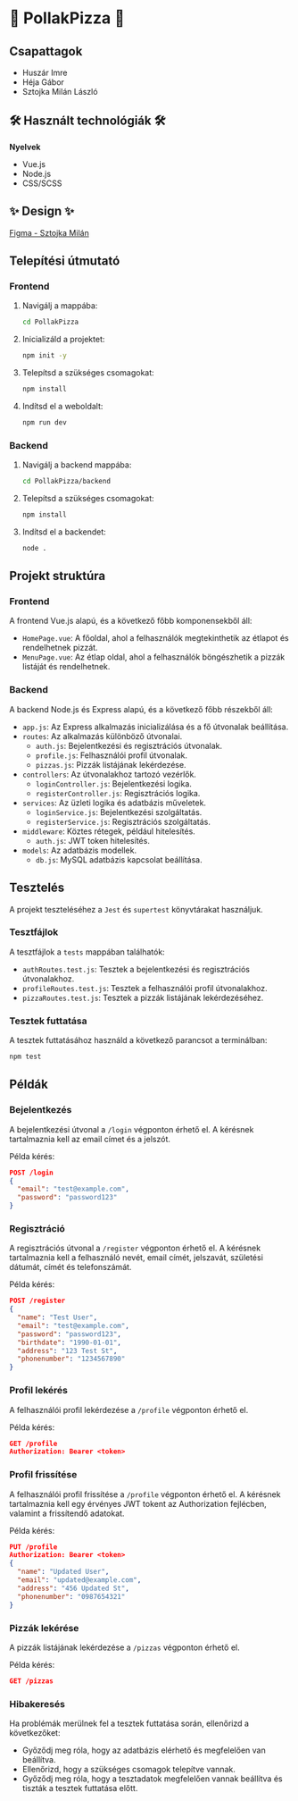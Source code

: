 # 🍕 PollakPizza 🍕

## Csapattagok
- Huszár Imre
- Héja Gábor
- Sztojka Milán László

## 🛠️ Használt technológiák 🛠️
**Nyelvek**
- Vue.js
- Node.js
- CSS/SCSS

## ✨ Design ✨
[Figma - Sztojka Milán](https://www.figma.com/design/3cn4MyvbE0Tu59KtHSmrFr/Untitled?node-id=0-1&t=pQlUZ96SUX6tvnaB-1)

## Telepítési útmutató

### Frontend
1. Navigálj a mappába:
    ```sh
    cd PollakPizza
    ```
2. Inicializáld a projektet:
    ```sh
    npm init -y
    ```
3. Telepítsd a szükséges csomagokat:
    ```sh
    npm install
    ```
4. Indítsd el a weboldalt:
    ```sh
    npm run dev
    ```

### Backend
1. Navigálj a backend mappába:
    ```sh
    cd PollakPizza/backend
    ```
2. Telepítsd a szükséges csomagokat:
    ```sh
    npm install
    ```
3. Indítsd el a backendet:
    ```sh
    node .
    ```

## Projekt struktúra

### Frontend
A frontend Vue.js alapú, és a következő főbb komponensekből áll:

- `HomePage.vue`: A főoldal, ahol a felhasználók megtekinthetik az étlapot és rendelhetnek pizzát.
- `MenuPage.vue`: Az étlap oldal, ahol a felhasználók böngészhetik a pizzák listáját és rendelhetnek.

### Backend
A backend Node.js és Express alapú, és a következő főbb részekből áll:

- `app.js`: Az Express alkalmazás inicializálása és a fő útvonalak beállítása.
- `routes`: Az alkalmazás különböző útvonalai.
  - `auth.js`: Bejelentkezési és regisztrációs útvonalak.
  - `profile.js`: Felhasználói profil útvonalak.
  - `pizzas.js`: Pizzák listájának lekérdezése.
- `controllers`: Az útvonalakhoz tartozó vezérlők.
  - `loginController.js`: Bejelentkezési logika.
  - `registerController.js`: Regisztrációs logika.
- `services`: Az üzleti logika és adatbázis műveletek.
  - `loginService.js`: Bejelentkezési szolgáltatás.
  - `registerService.js`: Regisztrációs szolgáltatás.
- `middleware`: Köztes rétegek, például hitelesítés.
  - `auth.js`: JWT token hitelesítés.
- `models`: Az adatbázis modellek.
  - `db.js`: MySQL adatbázis kapcsolat beállítása.

## Tesztelés
A projekt teszteléséhez a `Jest` és `supertest` könyvtárakat használjuk.

### Tesztfájlok
A tesztfájlok a `tests` mappában találhatók:

- `authRoutes.test.js`: Tesztek a bejelentkezési és regisztrációs útvonalakhoz.
- `profileRoutes.test.js`: Tesztek a felhasználói profil útvonalakhoz.
- `pizzaRoutes.test.js`: Tesztek a pizzák listájának lekérdezéséhez.

### Tesztek futtatása
A tesztek futtatásához használd a következő parancsot a terminálban:
```sh
npm test
```

## Példák

### Bejelentkezés
A bejelentkezési útvonal a `/login` végponton érhető el. A kérésnek tartalmaznia kell az email címet és a jelszót.

Példa kérés:
```json
POST /login
{
  "email": "test@example.com",
  "password": "password123"
}
```

### Regisztráció
A regisztrációs útvonal a `/register` végponton érhető el. A kérésnek tartalmaznia kell a felhasználó nevét, email címét, jelszavát, születési dátumát, címét és telefonszámát.

Példa kérés:
```json
POST /register
{
  "name": "Test User",
  "email": "test@example.com",
  "password": "password123",
  "birthdate": "1990-01-01",
  "address": "123 Test St",
  "phonenumber": "1234567890"
}
```

### Profil lekérés
A felhasználói profil lekérdezése a `/profile` végponton érhető el.

Példa kérés:
```json
GET /profile
Authorization: Bearer <token>
```

### Profil frissítése
A felhasználói profil frissítése a `/profile` végponton érhető el. A kérésnek tartalmaznia kell egy érvényes JWT tokent az Authorization fejlécben, valamint a frissítendő adatokat.

Példa kérés:
```json
PUT /profile
Authorization: Bearer <token>
{
  "name": "Updated User",
  "email": "updated@example.com",
  "address": "456 Updated St",
  "phonenumber": "0987654321"
}
```

### Pizzák lekérése
A pizzák listájának lekérdezése a `/pizzas` végponton érhető el.

Példa kérés:
```json
GET /pizzas
```

### Hibakeresés
Ha problémák merülnek fel a tesztek futtatása során, ellenőrizd a következőket:

- Győződj meg róla, hogy az adatbázis elérhető és megfelelően van beállítva.
- Ellenőrizd, hogy a szükséges csomagok telepítve vannak.
- Győződj meg róla, hogy a tesztadatok megfelelően vannak beállítva és tiszták a tesztek futtatása előtt.
